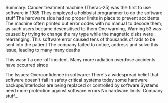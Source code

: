 Summary:
	Cancer treatment machine (Therac-25) was the first to use software in 1985
	They employed a hobbyist programmer to do the software stuff
	The hardware side had no proper limits in place to prevent accidents
	The machine often printed out error codes with no manual to decode them, as such users became desensitised to them
	One warning, Warning 53 was caused by trying to change the ray type while the magnetic disks were rearranging. This software error caused tens of thousands of rads to be sent into the patient 
	The company failed to notice, address and solve this issue, leading to many many deaths

This wasn't a one-off incident. Many more radiation overdose accidents have occurred since

The Issues:
	Overconfidence in software:
		There's a widespread belief that software doesn't fail
		In safety critical systems today some hardware backups/interlocks are being replaced or controlled by software 
		Systems need more protection against software errors
	No hardware limits:
	Company stuff...